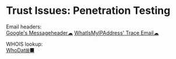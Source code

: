 # Trust Issues: Penetration Testing

Email headers:  
[Google's Messageheader☁](https://toolbox.googleapps.com/apps/messageheader/)
[WhatIsMyIPAddress' Trace Email☁](https://whatismyipaddress.com/trace-email)

WHOIS lookup:  
[WhoDat⊞■](https://portableapps.com/apps/utilities/whodat-portable)
